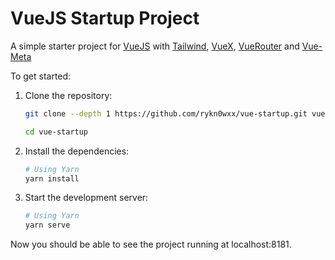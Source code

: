 # VueJS Startup Project

A simple starter project for [VueJS](https://github.com/vuejs/vue) with [Tailwind](https://github.com/tailwindlabs/tailwindcss), [VueX](https://github.com/vuejs/vuex), [VueRouter](https://github.com/vuejs/vue-router) and [Vue-Meta](https://github.com/nuxt/vue-meta)

To get started:

1. Clone the repository:

   ```bash
   git clone --depth 1 https://github.com/rykn0wxx/vue-startup.git vue-startup

   cd vue-startup
   ```

2. Install the dependencies:

   ```bash
   # Using Yarn
   yarn install
   ```

3. Start the development server:

   ```bash
   # Using Yarn
   yarn serve
   ```

Now you should be able to see the project running at localhost:8181.

